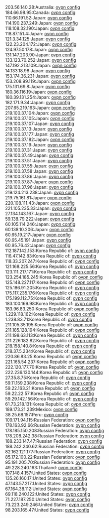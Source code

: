 203.56.140.28:Australia: [ovpn config](vpn/203_56_140_28.ovpn)  
184.66.98.95:Canada: [ovpn config](vpn/184_66_98_95.ovpn)  
110.66.191.52:Japan: [ovpn config](vpn/110_66_191_52.ovpn)  
114.190.237.249:Japan: [ovpn config](vpn/114_190_237_249.ovpn)  
118.108.32.190:Japan: [ovpn config](vpn/118_108_32_190.ovpn)  
118.87.151.4:Japan: [ovpn config](vpn/118_87_151_4.ovpn)  
121.3.34.125:Japan: [ovpn config](vpn/121_3_34_125.ovpn)  
122.23.204.172:Japan: [ovpn config](vpn/122_23_204_172.ovpn)  
124.97.50.178:Japan: [ovpn config](vpn/124_97_50_178.ovpn)  
131.147.203.90:Japan: [ovpn config](vpn/131_147_203_90.ovpn)  
133.123.70.252:Japan: [ovpn config](vpn/133_123_70_252.ovpn)  
147.192.213.109:Japan: [ovpn config](vpn/147_192_213_109.ovpn)  
14.133.18.98:Japan: [ovpn config](vpn/14_133_18_98.ovpn)  
153.174.36.231:Japan: [ovpn config](vpn/153_174_36_231.ovpn)  
153.208.99.119:Japan: [ovpn config](vpn/153_208_99_119.ovpn)  
175.131.69.8:Japan: [ovpn config](vpn/175_131_69_8.ovpn)  
180.36.116.19:Japan: [ovpn config](vpn/180_36_116_19.ovpn)  
180.39.131.254:Japan: [ovpn config](vpn/180_39_131_254.ovpn)  
182.171.9.34:Japan: [ovpn config](vpn/182_171_9_34.ovpn)  
207.65.219.163:Japan: [ovpn config](vpn/207_65_219_163.ovpn)  
219.100.37.104:Japan: [ovpn config](vpn/219_100_37_104.ovpn)  
219.100.37.105:Japan: [ovpn config](vpn/219_100_37_105.ovpn)  
219.100.37.107:Japan: [ovpn config](vpn/219_100_37_107.ovpn)  
219.100.37.13:Japan: [ovpn config](vpn/219_100_37_13.ovpn)  
219.100.37.177:Japan: [ovpn config](vpn/219_100_37_177.ovpn)  
219.100.37.182:Japan: [ovpn config](vpn/219_100_37_182.ovpn)  
219.100.37.19:Japan: [ovpn config](vpn/219_100_37_19.ovpn)  
219.100.37.31:Japan: [ovpn config](vpn/219_100_37_31.ovpn)  
219.100.37.49:Japan: [ovpn config](vpn/219_100_37_49.ovpn)  
219.100.37.51:Japan: [ovpn config](vpn/219_100_37_51.ovpn)  
219.100.37.55:Japan: [ovpn config](vpn/219_100_37_55.ovpn)  
219.100.37.58:Japan: [ovpn config](vpn/219_100_37_58.ovpn)  
219.100.37.86:Japan: [ovpn config](vpn/219_100_37_86.ovpn)  
219.100.37.87:Japan: [ovpn config](vpn/219_100_37_87.ovpn)  
219.100.37.96:Japan: [ovpn config](vpn/219_100_37_96.ovpn)  
219.124.213.238:Japan: [ovpn config](vpn/219_124_213_238.ovpn)  
219.75.161.81:Japan: [ovpn config](vpn/219_75_161_81.ovpn)  
220.108.111.43:Japan: [ovpn config](vpn/220_108_111_43.ovpn)  
221.105.235.33:Japan: [ovpn config](vpn/221_105_235_33.ovpn)  
27.134.143.167:Japan: [ovpn config](vpn/27_134_143_167.ovpn)  
59.138.79.222:Japan: [ovpn config](vpn/59_138_79_222.ovpn)  
60.105.114.246:Japan: [ovpn config](vpn/60_105_114_246.ovpn)  
60.138.10.206:Japan: [ovpn config](vpn/60_138_10_206.ovpn)  
60.65.19.217:Japan: [ovpn config](vpn/60_65_19_217.ovpn)  
60.65.45.191:Japan: [ovpn config](vpn/60_65_45_191.ovpn)  
60.95.76.42:Japan: [ovpn config](vpn/60_95_76_42.ovpn)  
112.187.142.153:Korea Republic of: [ovpn config](vpn/112_187_142_153.ovpn)  
116.47.142.83:Korea Republic of: [ovpn config](vpn/116_47_142_83.ovpn)  
118.33.207.247:Korea Republic of: [ovpn config](vpn/118_33_207_247.ovpn)  
121.168.225.56:Korea Republic of: [ovpn config](vpn/121_168_225_56.ovpn)  
123.111.217.171:Korea Republic of: [ovpn config](vpn/123_111_217_171.ovpn)  
123.254.185.245:Korea Republic of: [ovpn config](vpn/123_254_185_245.ovpn)  
125.148.227.117:Korea Republic of: [ovpn config](vpn/125_148_227_117.ovpn)  
125.186.91.205:Korea Republic of: [ovpn config](vpn/125_186_91_205.ovpn)  
175.117.235.176:Korea Republic of: [ovpn config](vpn/175_117_235_176.ovpn)  
175.199.112.75:Korea Republic of: [ovpn config](vpn/175_199_112_75.ovpn)  
183.100.169.98:Korea Republic of: [ovpn config](vpn/183_100_169_98.ovpn)  
183.96.83.250:Korea Republic of: [ovpn config](vpn/183_96_83_250.ovpn)  
1.229.118.162:Korea Republic of: [ovpn config](vpn/1_229_118_162.ovpn)  
1.238.83.71:Korea Republic of: [ovpn config](vpn/1_238_83_71.ovpn)  
211.105.35.195:Korea Republic of: [ovpn config](vpn/211_105_35_195.ovpn)  
211.185.128.194:Korea Republic of: [ovpn config](vpn/211_185_128_194.ovpn)  
211.198.63.113:Korea Republic of: [ovpn config](vpn/211_198_63_113.ovpn)  
211.226.182.82:Korea Republic of: [ovpn config](vpn/211_226_182_82.ovpn)  
218.158.140.8:Korea Republic of: [ovpn config](vpn/218_158_140_8.ovpn)  
218.37.5.234:Korea Republic of: [ovpn config](vpn/218_37_5_234.ovpn)  
220.86.83.25:Korea Republic of: [ovpn config](vpn/220_86_83_25.ovpn)  
221.165.54.237:Korea Republic of: [ovpn config](vpn/221_165_54_237.ovpn)  
222.120.177.70:Korea Republic of: [ovpn config](vpn/222_120_177_70.ovpn)  
222.236.130.144:Korea Republic of: [ovpn config](vpn/222_236_130_144.ovpn)  
27.35.8.75:Korea Republic of: [ovpn config](vpn/27_35_8_75.ovpn)  
59.11.159.238:Korea Republic of: [ovpn config](vpn/59_11_159_238.ovpn)  
59.22.163.21:Korea Republic of: [ovpn config](vpn/59_22_163_21.ovpn)  
59.22.22.57:Korea Republic of: [ovpn config](vpn/59_22_22_57.ovpn)  
59.29.142.156:Korea Republic of: [ovpn config](vpn/59_29_142_156.ovpn)  
61.73.218.131:Korea Republic of: [ovpn config](vpn/61_73_218_131.ovpn)  
189.173.21.239:Mexico: [ovpn config](vpn/189_173_21_239.ovpn)  
38.25.68.157:Peru: [ovpn config](vpn/38_25_68_157.ovpn)  
109.171.94.115:Russian Federation: [ovpn config](vpn/109_171_94_115.ovpn)  
178.163.92.66:Russian Federation: [ovpn config](vpn/178_163_92_66.ovpn)  
178.185.150.208:Russian Federation: [ovpn config](vpn/178_185_150_208.ovpn)  
178.208.242.38:Russian Federation: [ovpn config](vpn/178_208_242_38.ovpn)  
188.233.147.47:Russian Federation: [ovpn config](vpn/188_233_147_47.ovpn)  
188.242.240.62:Russian Federation: [ovpn config](vpn/188_242_240_62.ovpn)  
82.162.121.177:Russian Federation: [ovpn config](vpn/82_162_121_177.ovpn)  
85.172.100.22:Russian Federation: [ovpn config](vpn/85_172_100_22.ovpn)  
95.191.205.70:Russian Federation: [ovpn config](vpn/95_191_205_70.ovpn)  
49.228.240.163:Thailand: [ovpn config](vpn/49_228_240_163.ovpn)  
107.148.4.157:United States: [ovpn config](vpn/107_148_4_157.ovpn)  
135.26.160.17:United States: [ovpn config](vpn/135_26_160_17.ovpn)  
47.143.57.217:United States: [ovpn config](vpn/47_143_57_217.ovpn)  
67.164.38.112:United States: [ovpn config](vpn/67_164_38_112.ovpn)  
69.118.240.122:United States: [ovpn config](vpn/69_118_240_122.ovpn)  
71.227.187.250:United States: [ovpn config](vpn/71_227_187_250.ovpn)  
73.223.249.246:United States: [ovpn config](vpn/73_223_249_246.ovpn)  
98.203.165.47:United States: [ovpn config](vpn/98_203_165_47.ovpn)  
